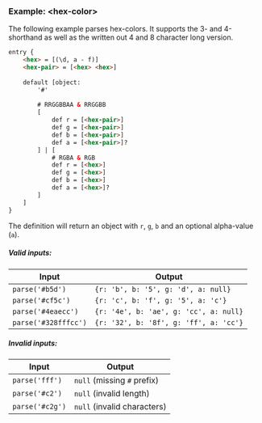### Example: \<hex-color\>
The following example parses hex-colors.
It supports the 3- and 4-shorthand as well as the written out 4 and 8 character long version.

```html
entry {
    <hex> = [(\d, a - f)]
    <hex-pair> = [<hex> <hex>]
    
    default [object:
        '#'
        
        # RRGGBBAA & RRGGBB
        [
            def r = [<hex-pair>]
            def g = [<hex-pair>]
            def b = [<hex-pair>]
            def a = [<hex-pair>]?
        ] | [
            # RGBA & RGB
            def r = [<hex>]
            def g = [<hex>]
            def b = [<hex>] 
            def a = [<hex>]?
        ]
    ]
}
```

The definition will return an object with `r`, `g`, `b` and an optional alpha-value (`a`).

##### Valid inputs:
| Input | Output |
| ----- | ------ |
| `parse('#b5d')` | `{r: 'b', b: '5', g: 'd', a: null}` |
| `parse('#cf5c')` | `{r: 'c', b: 'f', g: '5', a: 'c'}` |
| `parse('#4eaecc')` | `{r: '4e', b: 'ae', g: 'cc', a: null}` |
| `parse('#328fffcc')` | `{r: '32', b: '8f', g: 'ff', a: 'cc'}` |

##### Invalid inputs:
| Input | Output |
| ----- | ------ |
| `parse('fff')` | `null` (missing `#` prefix) |
| `parse('#c2')` | `null` (invalid length) |
| `parse('#c2g')` | `null` (invalid characters) |

